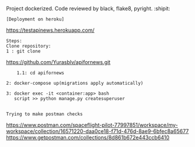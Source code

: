 Project dockerized.
Code reviewed by black, flake8, pyright. :shipit:

```
[Deployment on heroku]
```
https://testapinews.herokuapp.com/
```
Steps:
Clone repository:
1 : git clone 
```
https://github.com/Yurasblv/apifornews.git
```
    1.1: cd apifornews

2: docker-compose up(migrations apply automatically)

3: docker exec -it <container:app> bash
   script >> python manage.py createsuperuser
   
```

```
Trying to make postman checks 
```
https://www.postman.com/spaceflight-pilot-77997851/workspace/my-workspace/collection/16571220-daa0ce18-f71d-476d-8ae9-6bfec8a65677
https://www.getpostman.com/collections/8d861b672e443ccb6410
